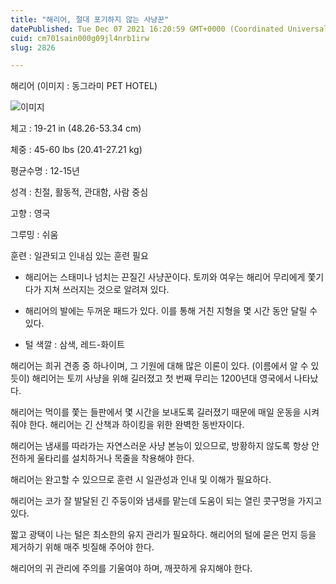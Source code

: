 ```yaml
---
title: "해리어, 절대 포기하지 않는 사냥꾼"
datePublished: Tue Dec 07 2021 16:20:59 GMT+0000 (Coordinated Universal Time)
cuid: cm701sain000g09jl4nrb1irw
slug: 2826

---
```



해리어 (이미지 : 동그라미 PET HOTEL)

![이미지](https://cdn.hashnode.com/res/hashnode/image/upload/v1739252084855/f5f125d7-a068-4e68-a6f1-881c193ee696.jpeg)

체고 : 19-21 in (48.26-53.34 cm)

체중 : 45-60 lbs (20.41-27.21 kg)

평균수명 : 12-15년

성격 : 친절, 활동적, 관대함, 사람 중심

고향 : 영국

그루밍 : 쉬움

훈련 : 일관되고 인내심 있는 훈련 필요

* 해리어는 스태미나 넘치는 끈질긴 사냥꾼이다. 토끼와 여우는 해리어 무리에게 쫓기다가 지쳐 쓰러지는 것으로 알려져 있다.

* 해리어의 발에는 두꺼운 패드가 있다. 이를 통해 거친 지형을 몇 시간 동안 달릴 수 있다.

* 털 색깔 : 삼색, 레드-화이트

해리어는 희귀 견종 중 하나이며, 그 기원에 대해 많은 이론이 있다. (이름에서 알 수 있듯이) 해리어는 토끼 사냥을 위해 길러졌고 첫 번째 무리는 1200년대 영국에서 나타났다.

해리어는 먹이를 쫓는 들판에서 몇 시간을 보내도록 길러졌기 때문에 매일 운동을 시켜줘야 한다. 해리어는 긴 산책과 하이킹을 위한 완벽한 동반자이다.

해리어는 냄새를 따라가는 자연스러운 사냥 본능이 있으므로, 방황하지 않도록 항상 안전하게 울타리를 설치하거나 목줄을 착용해야 한다.

해리어는 완고할 수 있으므로 훈련 시 일관성과 인내 및 이해가 필요하다.

해리어는 코가 잘 발달된 긴 주둥이와 냄새를 맡는데 도움이 되는 열린 콧구멍을 가지고 있다.

짧고 광택이 나는 털은 최소한의 유지 관리가 필요하다. 해리어의 털에 묻은 먼지 등을 제거하기 위해 매주 빗질해 주어야 한다.

해리어의 귀 관리에 주의를 기울여야 하며, 깨끗하게 유지해야 한다.
